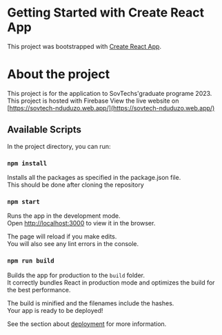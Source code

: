 # Getting Started with Create React App

This project was bootstrapped with [Create React App](https://github.com/facebook/create-react-app).

# About the project

This project is for the application to SovTechs'graduate programe 2023.\
This project is hosted with Firebase
View the live website on [https://sovtech-nduduzo.web.app/](https://sovtech-nduduzo.web.app/)

## Available Scripts

In the project directory, you can run:

### `npm install`

Installs all the packages as specified in the package.json file.\
This should be done after cloning the repository

### `npm start`

Runs the app in the development mode.\
Open [http://localhost:3000](http://localhost:3000) to view it in the browser.

The page will reload if you make edits.\
You will also see any lint errors in the console.

### `npm run build`

Builds the app for production to the `build` folder.\
It correctly bundles React in production mode and optimizes the build for the best performance.

The build is minified and the filenames include the hashes.\
Your app is ready to be deployed!

See the section about [deployment](https://facebook.github.io/create-react-app/docs/deployment) for more information.

